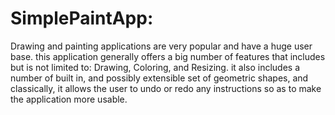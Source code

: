 # SimplePaintApp:
Drawing and painting applications are very popular and have a huge user base.
this application generally offers a big number of features that includes but is not limited to:
Drawing, Coloring, and Resizing. it also includes a number of built in, and
possibly extensible set of geometric shapes, and classically, it allows the user to
undo or redo any instructions so as to make the application more usable.
